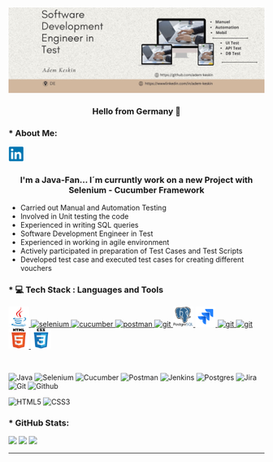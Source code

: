 <img src="https://github.com/adem-keskin/adem-keskin/blob/main/Software%20Development%20Engineer%20in%20Test.jpg?raw=true">
<h3 align="center">Hello from Germany 👋 </h3>

###   * About Me:    
  <a href="https://www.linkedin.com/feed/?trk=sem-ga_campid.17342682713_asid.137892267275_crid.600353195418_kw.linked%20in_d.c_tid.kwd-1131147195_n.g_mt.e_geo.9044175" target="_blank" rel="noreferrer"> <img src="https://raw.githubusercontent.com/devicons/devicon/master/icons/linkedin/linkedin-original.svg" alt="linkedin" width="30" height="30"/> </a> 

<h3 align="center">I'm a Java-Fan...  I´m curruntly work on a new Project with Selenium - Cucumber Framework  </h3>
<p align="justify">
  
<ul>
    
  <li>Carried out Manual and Automation Testing

  <li>Involved in Unit testing the code

  <li>Experienced in writing SQL queries
    
  <li>Software Development Engineer in Test

  <li>Experienced in working in agile environment

  <li>Actively participated in preparation of Test Cases and Test Scripts

  <li>Developed test case and executed test cases for creating different vouchers
 
</ul>

</p>




<p align="left"></p>


<p align="left"></p>


###   * 💻   Tech Stack :  Languages and Tools  




<p align="left">
  

<a href="https://www.java.com" target="_blank" rel="noreferrer"> <img src="https://raw.githubusercontent.com/devicons/devicon/master/icons/java/java-original.svg" alt="java" width="40" height="40"/> </a> <a href="https://www.selenium.dev" target="_blank" rel="noreferrer"> <img src="https://raw.githubusercontent.com/detain/svg-logos/780f25886640cef088af994181646db2f6b1a3f8/svg/selenium-logo.svg" alt="selenium" width="40" height="40"/> </a> <a href="https://www.cucumber.io" target="_blank" rel="noreferrer"> <img src="https://www.vectorlogo.zone/logos/cucumberio/cucumberio-icon.svg" alt="cucumber" width="40" height="40"/> </a> <a href="https://postman.com" target="_blank" rel="noreferrer"> <img src="https://www.vectorlogo.zone/logos/getpostman/getpostman-icon.svg" alt="postman" width="40" height="40"/> </a> 
<a href="https://jenkins.io/" target="_blank" rel="noreferrer"> <img src="https://www.vectorlogo.zone/logos/jenkins/jenkins-icon.svg" alt="git" width="40" height="40"/> </a> 
<a href="https://www.postgresql.org" target="_blank" rel="noreferrer"> <img src="https://raw.githubusercontent.com/devicons/devicon/master/icons/postgresql/postgresql-original-wordmark.svg" alt="postgresql" width="40" height="40"/> </a> 
<a href="https://wac-cdn.atlassian.com/dam/jcr:50ec4e7f-6d95-4993-8dc2-3c521e66dfe8/jira-app-icon-1.svg?cdnVersion=836" target="_blank" rel="noreferrer"> <img src="https://raw.githubusercontent.com/devicons/devicon/master/icons/jira/jira-original.svg" alt="jira" width="40" height="40"/> </a> 
<a href="https://git-scm.com/" target="_blank" rel="noreferrer"> <img src="https://www.vectorlogo.zone/logos/git-scm/git-scm-icon.svg" alt="git" width="40" height="40"/> </a> 
<a href="https://github.com/" target="_blank" rel="noreferrer"> <img src="https://www.vectorlogo.zone/logos/github/github-icon.svg" alt="git" width="40" height="40"/> </a> 
<a href="https://www.w3.org/html/" target="_blank" rel="noreferrer"> <img src="https://raw.githubusercontent.com/devicons/devicon/master/icons/html5/html5-original-wordmark.svg" alt="html5" width="40" height="40"/> </a> 
<a href="https://www.w3schools.com/css/" target="_blank" rel="noreferrer"> <img src="https://raw.githubusercontent.com/devicons/devicon/master/icons/css3/css3-original-wordmark.svg" alt="css3" width="40" height="40"/> </a> 
  
  </p>

<br> 






![Java](https://img.shields.io/badge/java-6495ED.svg?style=for-the-badge&logo=java&logoColor=white)
![Selenium](https://img.shields.io/badge/selenium-778899.svg?style=for-the-badge&logo=selenium&logoColor=white)
![Cucumber](https://img.shields.io/badge/cucumber-1997B5&.svg?style=for-the-badge&logo=cucumber&logoColor=white)
![Postman](https://img.shields.io/badge/Postman-FF6C37?style=for-the-badge&logo=postman&logoColor=white) 
![Jenkins](https://img.shields.io/badge/jenkins-FF0000.svg?style=for-the-badge&logo=jenkins&logoColor=white)
![Postgres](https://img.shields.io/badge/postgres-%23316192.svg?style=for-the-badge&logo=postgresql&logoColor=white)
![Jira](https://img.shields.io/badge/jira-0000FF.svg?style=for-the-badge&logo=jira&logoColor=white)
![Git](https://img.shields.io/badge/git-FF6347.svg?style=for-the-badge&logo=git&logoColor=white)
![Github](https://img.shields.io/badge/github-00BFFF.svg?style=for-the-badge&logo=github&logoColor=white)

![HTML5](https://img.shields.io/badge/html5-%23E34F26.svg?style=for-the-badge&logo=html5&logoColor=white) 
![CSS3](https://img.shields.io/badge/css3-%231572B6.svg?style=for-the-badge&logo=css3&logoColor=white)   




###  * GitHub Stats:

![](https://github-readme-stats.vercel.app/apiusername=ademkeskin&theme=blue-green&hide_border=false&include_all_commits=true&count_private=true)
![](https://github-readme-streak-stats.herokuapp.com/?user=adem-keskin&theme=blue-green&hide_border=false)
![](https://github-readme-stats.vercel.app/api/top-langs/?username=adem-keskin&theme=blue-green&hide_border=false&include_all_commits=true&count_private=true&layout=compact)

---




